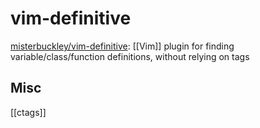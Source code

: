 # vim-definitive

[misterbuckley/vim-definitive](https://github.com/misterbuckley/vim-definitive): [[Vim]] plugin for finding variable/class/function definitions, without relying on tags



## Misc

[[ctags]]

